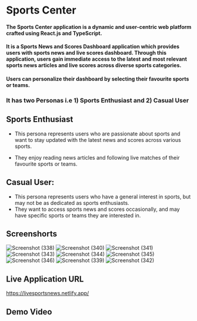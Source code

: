 # Sports Center
#### The Sports Center application is a dynamic and user-centric web platform crafted using React.js and TypeScript.
#### It is a Sports News and Scores Dashboard application which provides users with sports news and live scores dashboard. Through this application, users gain immediate access to the latest and most relevant sports news articles and live scores across diverse sports categories.
#### Users can personalize their dashboard by selecting their favourite sports or teams.

### It has two Personas i.e 1) Sports Enthusiast and 2) Casual User
## Sports Enthusiast
+ This persona represents users who are passionate about sports and want to stay updated with the latest news and scores across various sports.
- They enjoy reading news articles and following live matches of their favourite sports or teams.
## Casual User:
+ This persona represents users who have a general interest in sports, but may not be as dedicated as sports enthusiasts.
+ They want to access sports news and scores occasionally, and may have specific sports or teams they are interested in.

## Screenshorts
![Screenshot (338)](https://github.com/pavankumar1921/sport_news/assets/104848621/e6f63a0b-8a74-4542-8e58-01bf16998998)
![Screenshot (340)](https://github.com/pavankumar1921/sport_news/assets/104848621/8f79a5f5-92b8-45af-be93-1e9602411f82)
![Screenshot (341)](https://github.com/pavankumar1921/sport_news/assets/104848621/bfc8c0af-a780-440c-988e-00412f356b3a)
![Screenshot (343)](https://github.com/pavankumar1921/sport_news/assets/104848621/caf86d43-9a86-4c14-a344-a8c1980b14de)
![Screenshot (344)](https://github.com/pavankumar1921/sport_news/assets/104848621/03133501-9f0b-4338-b573-f0dbf9448e6c)
![Screenshot (345)](https://github.com/pavankumar1921/sport_news/assets/104848621/3b3ee0b2-9001-46df-9e14-22d5f79455bd)
![Screenshot (346)](https://github.com/pavankumar1921/sport_news/assets/104848621/5774a6ad-55d0-45ac-8876-e78f543ab400)
![Screenshot (339)](https://github.com/pavankumar1921/sport_news/assets/104848621/740bdabe-9aaf-4c40-8db6-f1bf47980423)
![Screenshot (342)](https://github.com/pavankumar1921/sport_news/assets/104848621/eedde575-5d3a-4e53-8baa-e8a8cc47f7f0)

## Live Application URL
https://livesportsnews.netlify.app/

## Demo Video
